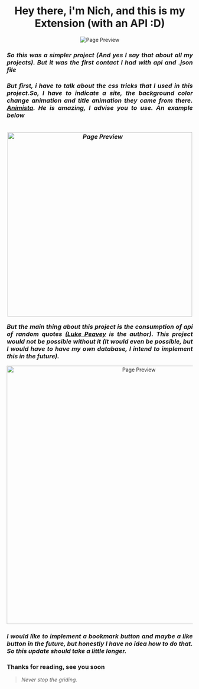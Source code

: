 <h1 align="center"> Hey there, i'm Nich, and this is my Extension (with an API :D) </h1>
<p align="center">
  <img src="https://github.com/italicnich/Random-quote-extension/blob/main/readmeimg/img-gif.gif" alt="Page Preview">
</p>
  
 <h3 align="justify"> <i> So this was a simpler project (And yes I say that about all my projects). But it was the first contact I had with api and .json file </i> </h3>
<h3 align="justify"> <i> But first, i have to talk about the css tricks that I used in this project.So, I have to indicate a site, the background color change animation and title animation they came from there. <a href="https://animista.net"> Animista</a>. He is amazing, I advise you to use. An example below <br><br>
<p align="center">
  <img src="https://github.com/italicnich/Random-quote-extension/blob/main/readmeimg/bg-color.png" alt="Page Preview" height="500">
</p>
But the main thing about this project is the consumption of api of random quotes <a href="https://github.com/lukePeavey/quotable"> (Luke Peavey</a> is the author). This project would not be possible without it (It would even be possible, but I would have to have my own database, I intend to implement this in the future).</i> </h3>
<p align="center">
  <img src="https://github.com/italicnich/Random-quote-extension/blob/main/readmeimg/api.png" alt="Page Preview" width="700">
</p>
<h3 align="justify"><i>I would like to implement a bookmark button and maybe a like button in the future, but honestly I have no idea how to do that. So this update should take a little longer.</i></h3>
<h3 align="justify">
Thanks for reading, see you soon
</h3>

> *Never stop the griding.*
